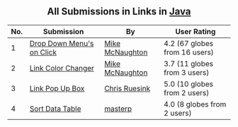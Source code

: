 ﻿<div align="center">

## All Submissions in Links in [Java](../ByWorld/java.md)

</div>

No.  | Submission | By   | User Rating
---- | ---------- | ---- | -----------
1 | [Drop Down Menu's on Click<br />](https://github.com/Planet-Source-Code/mike-mcnaughton-drop-down-menu-s-on-click__2-2071) | [Mike McNaughton](../ByAuthor/mike-mcnaughton.md) | 4.2 (67 globes from 16 users)
2 | [Link Color Changer<br />](https://github.com/Planet-Source-Code/mike-mcnaughton-link-color-changer__2-2069) | [Mike McNaughton](../ByAuthor/mike-mcnaughton.md) | 3.7 (11 globes from 3 users)
3 | [Link Pop Up Box<br />](https://github.com/Planet-Source-Code/chris-ruesink-link-pop-up-box__2-1913) | [Chris Ruesink](../ByAuthor/chris-ruesink.md) | 5.0 (10 globes from 2 users)
4 | [Sort Data Table<br />](https://github.com/Planet-Source-Code/masterp-sort-data-table__2-2711) | [masterp](../ByAuthor/masterp.md) | 4.0 (8 globes from 2 users)
